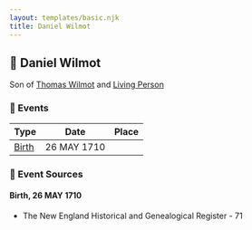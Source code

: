 ```yaml
---
layout: templates/basic.njk
title: Daniel Wilmot
---
```

## 🔵 Daniel Wilmot

Son of [Thomas Wilmot](/people/3/36930663) and [Living Person](/people/1/19292651)

### 📆 Events

Type | Date | Place
------ | ------ | ------
[Birth](#event-c3db1eff-3619-4f8d-8740-a697b51ea576) | 26 MAY 1710 |

### 📰 Event Sources

#### <a id="event-c3db1eff-3619-4f8d-8740-a697b51ea576"></a> Birth, 26 MAY 1710
* The New England Historical and Genealogical Register  - 71